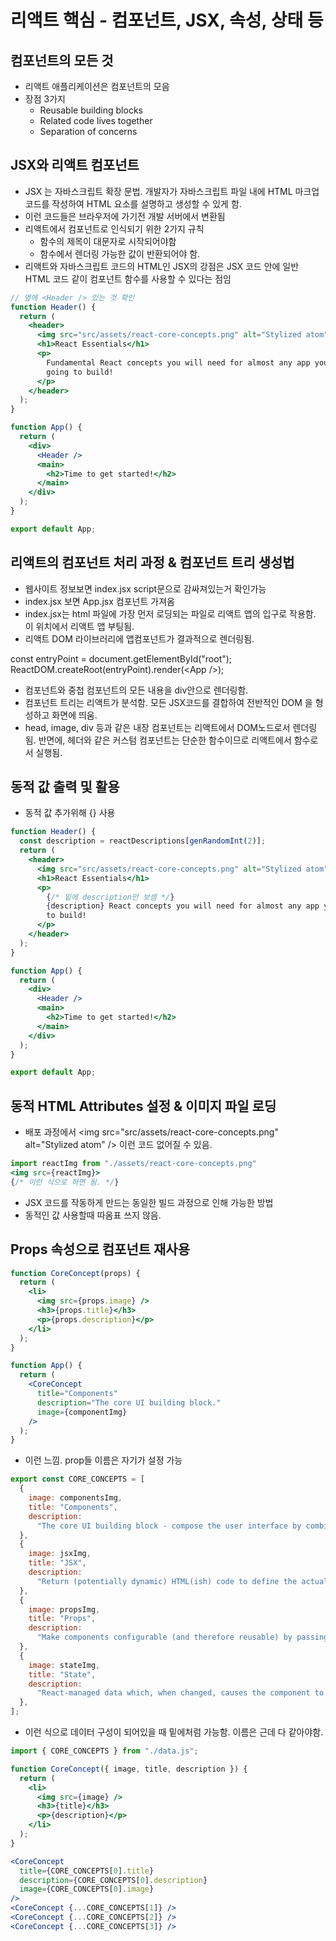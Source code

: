 # 리액트 핵심 - 컴포넌트, JSX, 속성, 상태 등

## 컴포넌트의 모든 것

- 리액트 애플리케이션은 컴포넌트의 모음
- 장점 3가지
  - Reusable building blocks
  - Related code lives together
  - Separation of concerns

## JSX와 리액트 컴포넌트

- JSX 는 자바스크립트 확장 문법. 개발자가 자바스크립트 파일 내에 HTML 마크업 코드를 작성하여 HTML 요소를 설명하고 생성할 수 있게 함.
- 이런 코드들은 브라우저에 가기전 개발 서버에서 변환됨
- 리액트에서 컴포넌트로 인식되기 위한 2가지 규칙
  - 함수의 제목이 대문자로 시작되어야함
  - 함수에서 렌더링 가능한 값이 반환되어야 함.
- 리액트와 자바스크립트 코드의 HTML인 JSX의 강점은 JSX 코드 안에 일반 HTML 코드 같이 컴포넌트 함수를 사용할 수 있다는 점임

```jsx
// 옆에 <Header /> 있는 것 확인
function Header() {
  return (
    <header>
      <img src="src/assets/react-core-concepts.png" alt="Stylized atom" />
      <h1>React Essentials</h1>
      <p>
        Fundamental React concepts you will need for almost any app you are
        going to build!
      </p>
    </header>
  );
}

function App() {
  return (
    <div>
      <Header />
      <main>
        <h2>Time to get started!</h2>
      </main>
    </div>
  );
}

export default App;
```

## 리액트의 컴포넌트 처리 과정 & 컴포넌트 트리 생성법

- 웹사이트 정보보면 index.jsx script문으로 감싸져있는거 확인가능
- index.jsx 보면 App.jsx 컴포넌트 가져옴
- index.jsx는 html 파일에 가장 먼저 로딩되는 파일로 리액트 앱의 입구로 작용함. 이 위치에서 리액트 앱 부팅됨.
- 리액트 DOM 라이브러리에 앱컴포넌트가 결과적으로 렌더링됨.

const entryPoint = document.getElementById("root");
ReactDOM.createRoot(entryPoint).render(\<App />);

- 컴포넌트와 중첩 컴포넌트의 모든 내용을 div안으로 렌더링함.
- 컴포넌트 트리는 리액트가 분석함. 모든 JSX코드를 결합하여 전반적인 DOM 을 형성하고 화면에 띄움.
- head, image, div 등과 같은 내장 컴포넌트는 리액트에서 DOM노드로서 렌더링됨. 반면에, 헤더와 같은 커스텀 컴포넌트는 단순한 함수이므로 리액트에서 함수로서 실행됨.

## 동적 값 출력 및 활용

- 동적 값 추가위해 {} 사용

```jsx
function Header() {
  const description = reactDescriptions[genRandomInt(2)];
  return (
    <header>
      <img src="src/assets/react-core-concepts.png" alt="Stylized atom" />
      <h1>React Essentials</h1>
      <p>
        {/* 밑에 description만 보셈 */}
        {description} React concepts you will need for almost any app you are going
        to build!
      </p>
    </header>
  );
}

function App() {
  return (
    <div>
      <Header />
      <main>
        <h2>Time to get started!</h2>
      </main>
    </div>
  );
}

export default App;
```

## 동적 HTML Attributes 설정 & 이미지 파일 로딩

- 배포 과정에서 \<img src="src/assets/react-core-concepts.png" alt="Stylized atom" /> 이런 코드 없어질 수 있음.

```jsx
import reactImg from "./assets/react-core-concepts.png"
<img src={reactImg}>
{/* 이런 식으로 하면 됨. */}
```

- JSX 코드를 작동하게 만드는 동일한 빌드 과정으로 인해 가능한 방법
- 동적인 값 사용할때 따옴표 쓰지 않음.

## Props 속성으로 컴포넌트 재사용

```jsx
function CoreConcept(props) {
  return (
    <li>
      <img src={props.image} />
      <h3>{props.title}</h3>
      <p>{props.description}</p>
    </li>
  );
}

function App() {
  return (
    <CoreConcept
      title="Components"
      description="The core UI building block."
      image={componentImg}
    />
  );
}
```

- 이런 느낌. prop들 이름은 자기가 설정 가능

```js
export const CORE_CONCEPTS = [
  {
    image: componentsImg,
    title: "Components",
    description:
      "The core UI building block - compose the user interface by combining multiple components.",
  },
  {
    image: jsxImg,
    title: "JSX",
    description:
      "Return (potentially dynamic) HTML(ish) code to define the actual markup that will be rendered.",
  },
  {
    image: propsImg,
    title: "Props",
    description:
      "Make components configurable (and therefore reusable) by passing input data to them.",
  },
  {
    image: stateImg,
    title: "State",
    description:
      "React-managed data which, when changed, causes the component to re-render & the UI to update.",
  },
];
```

- 이런 식으로 데이터 구성이 되어있을 때 밑에처럼 가능함. 이름은 근데 다 같아야함.

```jsx
import { CORE_CONCEPTS } from "./data.js";

function CoreConcept({ image, title, description }) {
  return (
    <li>
      <img src={image} />
      <h3>{title}</h3>
      <p>{description}</p>
    </li>
  );
}

<CoreConcept
  title={CORE_CONCEPTS[0].title}
  description={CORE_CONCEPTS[0].description}
  image={CORE_CONCEPTS[0].image}
/>
<CoreConcept {...CORE_CONCEPTS[1]} />
<CoreConcept {...CORE_CONCEPTS[2]} />
<CoreConcept {...CORE_CONCEPTS[3]} />
```
